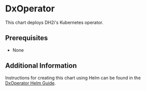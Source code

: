 # DxOperator

This chart deploys DH2i's Kubernetes operator.

## Prerequisites

- None

## Additional Information

Instructions for creating this chart using Helm can be found in the [DxOperator Helm Guide](https://support.dh2i.com).

